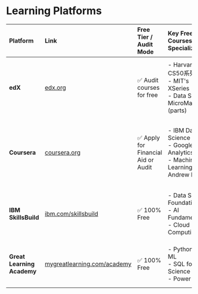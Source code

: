 # Learning Platforms

| Platform | Link | Free Tier / Audit Mode | Key Free Courses & Specializations | Notes |
| :--- | :--- | :--- | :--- | :--- |
| **edX** | [edx.org](https://www.edx.org) | ✅ Audit courses for free | - Harvard's CS50系列 <br> - MIT's XSeries <br> - Data Science MicroMasters (parts) | You can access all course materials for free. Pay only for a certificate. |
| **Coursera** | [coursera.org](https://www.coursera.org) | ✅ Apply for Financial Aid or Audit | - IBM Data Science <br> - Google Data Analytics <br> - Machine Learning by Andrew Ng | Financial Aid is almost always granted for individual courses if you request it. |
| **IBM SkillsBuild** | [ibm.com/skillsbuild](https://www.ibm.com/skillsbuild) | ✅ 100% Free | - Data Science Foundations <br> - AI Fundamentals <br> - Cloud Computing | Free certificates on completion. No credit card needed. |
| **Great Learning Academy** | [mygreatlearning.com/academy](https://www.mygreatlearning.com/academy) | ✅ 100% Free | - Python for ML <br> - SQL for Data Science <br> - Power BI | Free certificates on completion. Immediate access. |
